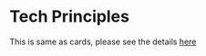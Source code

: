 # Tech Principles

This is same as cards, please see the details [here](../../cards/component/02-tech-principles.md)




